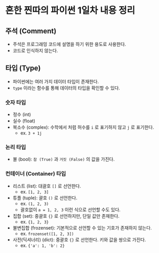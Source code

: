 # 흔한 찐따의 파이썬 1일차 내용 정리

## 주석 (Comment)
- 주석은 프로그래밍 코드에 설명을 하기 위한 용도로 사용한다.
- 코드로 인식하지 않는다.

## 타입 (Type)
- 파이썬에는 여러 가지 데이터 타입이 존재한다.
- `type` 이라는 함수를 통해 데이터의 타입을 확인할 수 있다.

### 숫자 타입
- 정수 (int)
- 실수 (float)
- 복소수 (complex): 수학에서 처럼 허수를 `i` 로 표기하지 않고 `j` 로 표기한다.
  - ex. `3 + 1j`

### 논리 타입
- 불 (bool): `참 (True)` 과 `거짓 (False)` 의 값을 가진다.

### 컨테이너 (Container) 타입
- 리스트 (list): 대괄호 `[]` 로 선언한다.
  - ex. `[1, 2, 3]`
- 튜플 (tuple): 괄호 `()` 로 선언한다.
  - ex. `(1, 2, 3)`
  - 괄호없이 `a = 1, 2, 3` 이런 식으로 선언할 수도 있다.
- 집합 (set): 중괄호 `{}` 로 선언하지만, 단일 값만 존재한다.
  - ex. `{1, 2, 3}`
- 불변집합 (frozenset): 기본적으로 선언할 수 있는 기호가 존재하지 않는다.
  - ex. `frozenset([1, 2, 3])`
- 사전(딕셔너리) (dict): 중괄호 `{}` 로 선언한다. 키와 값을 쌍으로 가진다.
  - ex. `{'a': 1, 'b': 2}`
